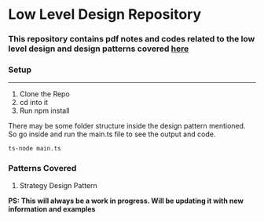 # Low Level Design Repository

### This repository contains pdf notes and codes related to the low level design and design patterns covered [here](https://www.youtube.com/playlist?list=PL6W8uoQQ2c61X_9e6Net0WdYZidm7zooW) 

### Setup
---
1. Clone the Repo
2. cd into it
3. Run npm install

There may be some folder structure inside the design pattern mentioned. So go inside and run the main.ts file to see the output and code.

```
ts-node main.ts
```

### Patterns Covered
1. Strategy Design Pattern

**PS: This will always be a work in progress. Will be updating it with new information and examples**